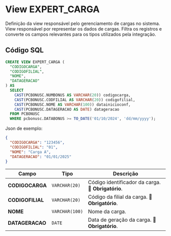 # View EXPERT_CARGA

Definição da view responsável pelo gerenciamento de cargas no sistema.  
View responsável por representar os dados de cargas.  Filtra os registros e converte os campos relevantes para os tipos utilizados pela integração.

## Código SQL

```sql
CREATE VIEW EXPERT_CARGA (
  "CODIGOCARGA",
  "CODIGOFILIAL",
  "NOME",
  "DATAGERACAO"
) AS 
  SELECT 
    CAST(PCBONUSC.NUMBONUS AS VARCHAR(20)) codigocarga,
    CAST(PCBONUSC.CODFILIAL AS VARCHAR(20)) codigofilial,
    CAST(PCBONUSC.NOME AS VARCHAR(100)) datainicioconf,
    CAST(PCBONUSC.DATAGERACAO AS DATE) datageracao
  FROM PCBONUSC  
  WHERE pcbonusc.DATABONUS >= TO_DATE('01/10/2024', 'dd/mm/yyyy');
```

Json de exemplo:

```json
{
  "CODIGOCARGA": "123456",
  "CODIGOFILIAL": "01",
  "NOME": "Carga A",
  "DATAGERACAO": "01/01/2025"
}
```



| Campo                 | Tipo          | Descrição                                                                                   |
| --------------------- | ------------- | ------------------------------------------------------------------------------------------- |
| **CODIGOCARGA**       | `VARCHAR(20)` | Código identificador da carga. 🔴 **Obrigatório**.         |
| **CODIGOFILIAL**      | `VARCHAR(20)` | Código da filial da carga. 🔴 **Obrigatório**.            |
| **NOME**    | `VARCHAR(100)`   | Nome da carga.
| **DATAGERACAO**       | `DATE`   | Data de geração da carga. 🔴 **Obrigatório**.                    |

